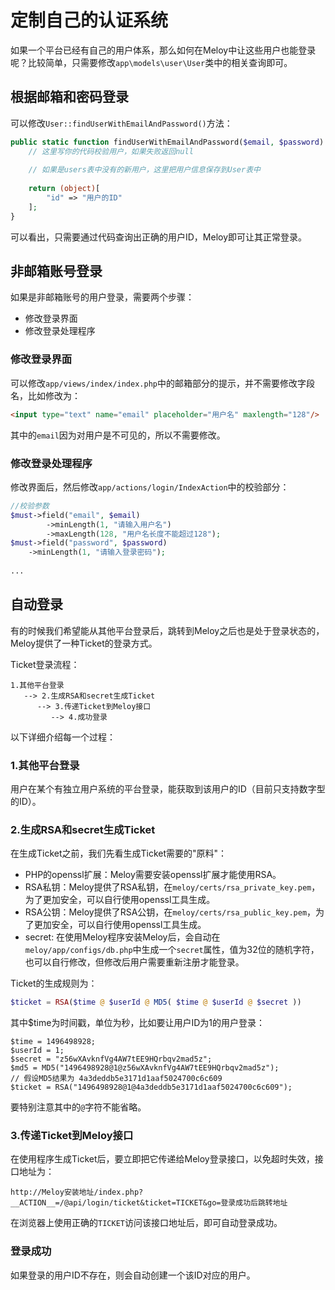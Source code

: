 # 定制自己的认证系统
如果一个平台已经有自己的用户体系，那么如何在Meloy中让这些用户也能登录呢？比较简单，只需要修改`app\models\user\User`类中的相关查询即可。

## 根据邮箱和密码登录
可以修改`User::findUserWithEmailAndPassword()`方法：
~~~php
public static function findUserWithEmailAndPassword($email, $password) {
	// 这里写你的代码校验用户，如果失败返回null
	
	// 如果是users表中没有的新用户，这里把用户信息保存到User表中
	
	return (object)[
		"id" => "用户的ID"
	];
}
~~~
可以看出，只需要通过代码查询出正确的用户ID，Meloy即可让其正常登录。

## 非邮箱账号登录
如果是非邮箱账号的用户登录，需要两个步骤：
* 修改登录界面
* 修改登录处理程序

### 修改登录界面
可以修改`app/views/index/index.php`中的邮箱部分的提示，并不需要修改字段名，比如修改为：
~~~html
<input type="text" name="email" placeholder="用户名" maxlength="128"/>
~~~
其中的`email`因为对用户是不可见的，所以不需要修改。

### 修改登录处理程序
修改界面后，然后修改`app/actions/login/IndexAction`中的校验部分：
~~~php
//校验参数
$must->field("email", $email)
		->minLength(1, "请输入用户名")
		->maxLength(128, "用户名长度不能超过128");
$must->field("password", $password)
	->minLength(1, "请输入登录密码");
	
...	
~~~

## 自动登录
有的时候我们希望能从其他平台登录后，跳转到Meloy之后也是处于登录状态的，Meloy提供了一种Ticket的登录方式。

Ticket登录流程：
~~~
1.其他平台登录
   --> 2.生成RSA和secret生成Ticket
      --> 3.传递Ticket到Meloy接口
         --> 4.成功登录
~~~

以下详细介绍每一个过程：

### 1.其他平台登录
用户在某个有独立用户系统的平台登录，能获取到该用户的ID（目前只支持数字型的ID）。

### 2.生成RSA和secret生成Ticket
在生成Ticket之前，我们先看生成Ticket需要的"原料"：
* PHP的openssl扩展：Meloy需要安装openssl扩展才能使用RSA。
* RSA私钥：Meloy提供了RSA私钥，在`meloy/certs/rsa_private_key.pem`，为了更加安全，可以自行使用openssl工具生成。
* RSA公钥：Meloy提供了RSA公钥，在`meloy/certs/rsa_public_key.pem`，为了更加安全，可以自行使用openssl工具生成。
* secret: 在使用Meloy程序安装Meloy后，会自动在`meloy/app/configs/db.php`中生成一个`secret`属性，值为32位的随机字符，也可以自行修改，但修改后用户需要重新注册才能登录。

Ticket的生成规则为：
~~~php
$ticket = RSA($time @ $userId @ MD5( $time @ $userId @ $secret ))
~~~

其中$time为时间戳，单位为秒，比如要让用户ID为1的用户登录：
~~~
$time = 1496498928;
$userId = 1;
$secret = "z56wXAvknfVg4AW7tEE9HQrbqv2mad5z";
$md5 = MD5("1496498928@1@z56wXAvknfVg4AW7tEE9HQrbqv2mad5z");
// 假设MD5结果为 4a3deddb5e3171d1aaf5024700c6c609
$ticket = RSA("1496498928@1@4a3deddb5e3171d1aaf5024700c6c609");
~~~
要特别注意其中的`@`字符不能省略。

### 3.传递Ticket到Meloy接口
在使用程序生成Ticket后，要立即把它传递给Meloy登录接口，以免超时失效，接口地址为：
~~~
http://Meloy安装地址/index.php?__ACTION__=/@api/login/ticket&ticket=TICKET&go=登录成功后跳转地址
~~~

在浏览器上使用正确的`TICKET`访问该接口地址后，即可自动登录成功。

### 登录成功
如果登录的用户ID不存在，则会自动创建一个该ID对应的用户。
